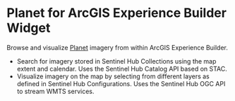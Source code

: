 # Planet for ArcGIS Experience Builder Widget

Browse and visualize [Planet](https://planet.com) imagery from within ArcGIS Experience Builder.

- Search for imagery stored in Sentinel Hub Collections using the map extent and calendar. Uses the Sentinel Hub Catalog API based on STAC.
- Visualize imagery on the map by selecting from different layers as defined in Sentinel Hub Configurations. Uses the Sentinel Hub OGC API to stream WMTS services.